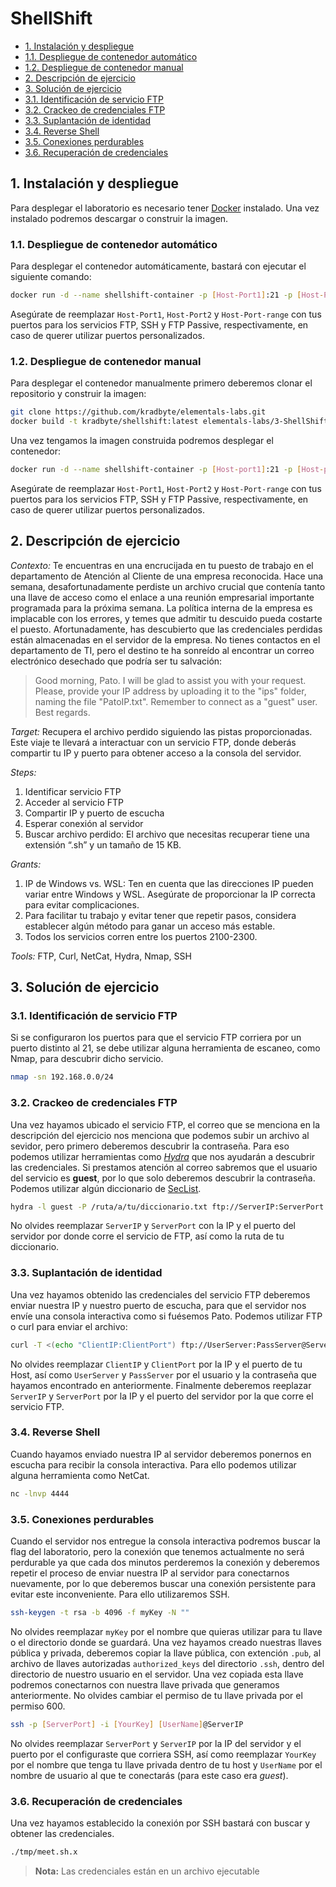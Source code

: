 
# ShellShift

- [1. Instalación y despliegue](#1-instalación-y-despliegue)
- [1.1. Despliegue de contenedor automático](#11-despliegue-de-contenedor-automático)
- [1.2. Despliegue de contenedor manual](#12-despliegue-de-contenedor-manual)
- [2. Descripción de ejercicio](#2-descripción-de-ejercicio)
- [3. Solución de ejercicio](#3-solución-de-ejercicio)
- [3.1. Identificación de servicio FTP](#31-identificación-de-servicio-ftp)
- [3.2. Crackeo de credenciales FTP](#32-crackeo-de-credenciales-ftp)
- [3.3. Suplantación de identidad](#33-suplantación-de-identidad)
- [3.4. Reverse Shell](#34-reverse-shell)
- [3.5. Conexiones perdurables](#35-conexiones-perdurables)
- [3.6. Recuperación de credenciales](#36-recuperación-de-credenciales)

## 1. Instalación y despliegue

Para desplegar el laboratorio es necesario tener [Docker](http://docs.docker.com/get-docker/) instalado. Una vez instalado podremos descargar o construir la imagen.

### 1.1. Despliegue de contenedor automático

Para desplegar el contenedor automáticamente, bastará con ejecutar el siguiente comando:

```bash
docker run -d --name shellshift-container -p [Host-Port1]:21 -p [Host-Port2]:22 -p [Host-Port-range]:40000-40010 kradbyte/shellshift:latest
```

Asegúrate de reemplazar `Host-Port1`, `Host-Port2` y `Host-Port-range` con tus puertos para los servicios FTP, SSH y FTP Passive, respectivamente, en caso de querer utilizar puertos personalizados.

### 1.2. Despliegue de contenedor manual

Para desplegar el contenedor manualmente primero deberemos clonar el repositorio y construir la imagen:

```bash
git clone https://github.com/kradbyte/elementals-labs.git
docker build -t kradbyte/shellshift:latest elementals-labs/3-ShellShift
```

Una vez tengamos la imagen construida podremos desplegar el contenedor:

```bash
docker run -d --name shellshift-container -p [Host-port1]:21 -p [Host-port2]:22 -p[Host-port-range]:400000-40010 kradbyte/shellshift:latest
```

Asegúrate de reemplazar `Host-Port1`, `Host-Port2` y `Host-Port-range` con tus puertos para los servicios FTP, SSH y FTP Passive, respectivamente, en caso de querer utilizar puertos personalizados.

## 2. Descripción de ejercicio

*Contexto:* Te encuentras en una encrucijada en tu puesto de trabajo en el departamento de Atención al Cliente de una empresa reconocida. Hace una semana, desafortunadamente perdiste un archivo crucial que contenía tanto una llave de acceso como el enlace a una reunión empresarial importante programada para la próxima semana. La política interna de la empresa es implacable con los errores, y temes que admitir tu descuido pueda costarte el puesto. Afortunadamente, has descubierto que las credenciales perdidas están almacenadas en el servidor de la empresa. No tienes contactos en el departamento de TI, pero el destino te ha sonreído al encontrar un correo electrónico desechado que podría ser tu salvación:

> Good morning, Pato. I will be glad to assist you with your request. Please, provide your IP address by uploading it to the "ips" folder, naming the file "PatoIP.txt". Remember to connect as a "guest" user. Best regards.

*Target:* Recupera el archivo perdido siguiendo las pistas proporcionadas. Este viaje te llevará a interactuar con un servicio FTP, donde deberás compartir tu IP y puerto para obtener acceso a la consola del servidor. 

*Steps:*
1. Identificar servicio FTP
2. Acceder al servicio FTP
3. Compartir IP y puerto de escucha
4. Esperar conexión al servidor
4. Buscar archivo perdido: El archivo que necesitas recuperar tiene una extensión “.sh” y un tamaño de 15 KB.

*Grants:*
1. IP de Windows vs. WSL: Ten en cuenta que las direcciones IP pueden variar entre Windows y WSL. Asegúrate de proporcionar la IP correcta para evitar complicaciones.
2. Para facilitar tu trabajo y evitar tener que repetir pasos, considera establecer algún método para ganar un acceso más estable.
3. Todos los servicios corren entre los puertos 2100-2300.

*Tools:*
FTP, Curl, NetCat, Hydra, Nmap, SSH

## 3. Solución de ejercicio

### 3.1. Identificación de servicio FTP

Si se configuraron los puertos para que el servicio FTP corriera por un puerto distinto al 21, se debe utilizar alguna herramienta de escaneo, como Nmap, para descubrir dicho servicio.

```bash
nmap -sn 192.168.0.0/24
```

### 3.2. Crackeo de credenciales FTP

Una vez hayamos ubicado el servicio FTP, el correo que se menciona en la descripción del ejercicio nos menciona que podemos subir un archivo al sevidor, pero primero deberemos descubrir la contraseña. Para eso podemos utilizar herramientas como *[Hydra](https://www.kali.org/tools/hydra/)* que nos ayudarán a descubrir las credenciales. Si prestamos atención al correo sabremos que el usuario del servicio es **guest**, por lo que solo deberemos descubrir la contraseña. Podemos utilizar algún diccionario de [SecList](https://github.com/danielmiessler/SecLists/blob/master/Passwords/500-worst-passwords.txt).

```bash
hydra -l guest -P /ruta/a/tu/diccionario.txt ftp://ServerIP:ServerPort
```

No olvides reemplazar `ServerIP` y `ServerPort` con la IP y el puerto del servidor por donde corre el servicio de FTP, así como la ruta de tu diccionario.

### 3.3. Suplantación de identidad

Una vez hayamos obtenido las credenciales del servicio FTP deberemos enviar nuestra IP y nuestro puerto de escucha, para que el servidor nos envíe una consola interactiva como si fuésemos Pato. Podemos utilizar FTP o curl para enviar el archivo:

```bash
curl -T <(echo "ClientIP:ClientPort") ftp://UserServer:PassServer@ServerIP:ServerPort/ips/PatoIP.txt
```

No olvides reemplazar `ClientIP` y `ClientPort` por la IP y el puerto de tu Host, así como `UserServer` y `PassServer` por el usuario y la contraseña que hayamos encontrado en anteriormente. Finalmente deberemos reeplazar `ServerIP` y `ServerPort` por la IP y el puerto del servidor por la que corre el servicio FTP.

### 3.4. Reverse Shell

Cuando hayamos enviado nuestra IP al servidor deberemos ponernos en escucha para recibir la consola interactiva. Para ello podemos utilizar alguna herramienta como NetCat.

```bash
nc -lnvp 4444
```

### 3.5. Conexiones perdurables

Cuando el servidor nos entregue la consola interactiva podremos buscar la flag del laboratorio, pero la conexión que tenemos actualmente no será perdurable ya que cada dos minutos perderemos la conexión y deberemos repetir el proceso de enviar nuestra IP al servidor para conectarnos nuevamente, por lo que deberemos buscar una conexión persistente para evitar este inconveniente. Para ello utilizaremos SSH.

```bash
ssh-keygen -t rsa -b 4096 -f myKey -N ""
```

No olvides reemplazar `myKey` por el nombre que quieras utilizar para tu llave o el directorio donde se guardará.
Una vez hayamos creado nuestras llaves pública y privada, deberemos copiar la llave pública, con extención `.pub`, al archivo de llaves autorizadas `authorized_keys` del directorio `.ssh`, dentro del directorio de nuestro usuario en el servidor. Una vez copiada esta llave podremos conectarnos con nuestra llave privada que generamos anteriormente. No olvides cambiar el permiso de tu llave privada por el permiso 600.

```bash
ssh -p [ServerPort] -i [YourKey] [UserName]@ServerIP
```

No olvides reemplazar `ServerPort` y `ServerIP` por la IP del servidor y el puerto por el configuraste que corriera SSH, así como reemplazar `YourKey` por el nombre que tenga tu llave privada dentro de tu host y `UserName` por el nombre de usuario al que te conectarás (para este caso era _guest_).

### 3.6. Recuperación de credenciales

Una vez hayamos establecido la conexión por SSH bastará con buscar y obtener las credenciales.

```bash
./tmp/meet.sh.x
```

> **Nota:** Las credenciales están en un archivo ejecutable
